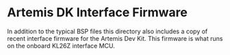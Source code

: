 # Artemis DK Interface Firmware
In addition to the typical BSP files this directory also includes a copy of recent interface firmware for the Artemis Dev Kit. This firmware is what runs on the onboard KL26Z interface MCU.

